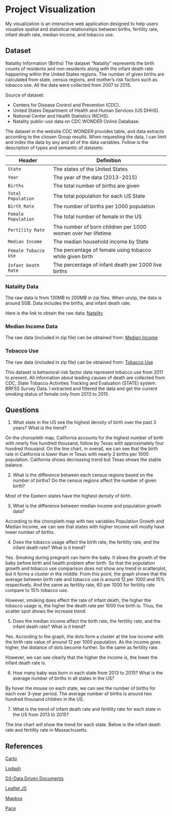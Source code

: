 # Project Visualization

My visualization is an interactive web application designed to help users visualize spatial and statistical relationships between births, fertility rate, infant death rate, median income, and tobacco use.

## Dataset

Natality Information (Births)
The dataset “Natality” represents the birth counts of residents and non-residents along with the infant death rate happening within the United States regions. The number of given births are calculated from state, census regions, and mother’s risk factors such as tobacco use. All the data were collected from 2007 to 2015.

Source of dataset:
- Centers for Disease Control and Prevention (CDC).
- United States Department of Health and Human Services (US DHHS).
- National Center and Health Statistics (NCHS).
- Natality public-use data on CDC WONDER Online Database.

The dataset in the website CDC WONDER provides table, and data extracts according to the chosen Group results. When requesting the data, I can limit and index the data by any and all of the data variables. Follow is the description of types and semantic of datasets:

Header | Definition
---|---------
`State` | The states of the United States
`Year` | The year of the data (2013-2015)
`Births` | The total number of births are given
`Total Population` | The total population for each US State
`Birth Rate` | The number of births per 1000 population
`Female Population` | The total number of female in the US
`Fertility Rate` | The number of born children per 1000 women over her lifetime
`Median Income` | The median household income by State
`Female Tobacco Use` | The percentage of female using tobacco while given birth
`Infant Death Rate` | The percentage of infant death per 1000 live births

### Natality Data
The raw data is from 130MB to 200MB in zip files. When unzip, the data is around 5GB. Data includes the births, and infant death rate.

Here is the link to obtain the raw data:
[Natality](https://www.cdc.gov/nchs/data_access/VitalStatsOnline.htm#Births%EF%BB%BF%EF%BB%BF%EF%BB%BF%EF%BB%BF%EF%BB%BF%EF%BB%BF%EF%BB%BF)

### Median Income Data
The raw data (included in zip file) can be obtained from:
[Median Income](https://www.census.gov/data/tables/time-series/demo/income-poverty/historical-income-households.html)

### Tobacco Use
The raw data (included in zip file) can be obtained from:
[Tobacco Use](https://www.healthdata.gov/dataset/behavioral-risk-factor-data-tobacco-use-2011-present)

This dataset is behavioral risk factor data represent tobacco use from 2011 to present. All information about leading causes of death are collected from CDC, State Tobacco Activities Tracking and Evaluation (STATE) system. BRFSS Survey Data. I extracted and filtered the data and get the current smoking status of female only from 2013 to 2015.

## Questions

1. What state in the US see the highest density of birth over the past 3 years? What is the trend?

On the choropleth map, California accounts for the highest number of birth with nearly five hundred thousand, follow by Texas with approximately four hundred thousand. On the line chart, in overall, we can see that the birth rate in California is lower than in Texas with nearly 2 births per 1000 population. California shows decreasing trend but Texas shows the stable balance.

2. What is the difference between each census regions based on the number of births? Do the census regions affect the number of given birth?

Most of the Eastern states have the highest density of birth.

3. What is the difference between median income and population growth data?

According to the choropleth map with two variables Population Growth and Median Income, we can see that states with higher income will mostly have lower number of births.

4. Does the tobacco usage affect the birth rate, the fertility rate, and the infant death rate? What is it trend?

Yes. Smoking during pregnant can harm the baby. It slows the growth of the baby before birth and health problem after birth. So that the population growth and tobacco use comparison does not show any trend in scatterplot, but it forms a cluster in the middle. From this point, the graph shows that the average between birth rate and tobacco use is around 12 per 1000 and 15% respectively. And the same as fertility rate, 60 per 1000 for fertility rate compare to 15% tobacco use.

However, smoking does effect the rate of infant death, the higher the tobacco usage is, the higher the death rate per 1000 live birth is. Thus, the scatter spot shows the increase trend.

5. Does the median income affect the birth rate, the fertility rate, and the infant death rate? What is it trend?

Yes. According to the graph, the dots form a cluster at the low income with the birth rate value of around 12 per 1000 population. As the income goes higher, the distance of dots become further. So the same as fertility rate.

However, we can see clearly that the higher the income is, the lower the infant death rate is.

6. How many baby was born in each state from 2013 to 2015? What is the average number of births in all states in the US?

By hover the mouse on each state, we can see the number of births for each over 3-year period. The average number of births is around two hundred thousand children in the US.

7. What is the trend of infant death rate and fertility rate for each state in the US from 2013 to 2015?

The line chart will show the trend for each state. Below is the infant death rate and fertility rate in Massachusetts.

## References

[Carto](https://carto.com)

[Lodash](https://lodash.com)

[D3-Data Driven Documents](https://d3js.org)

[Leaflet JS](http://leafletjs.com)

[Mapbox](https://www.mapbox.com)

[Pace](http://github.hubspot.com/pace/docs/welcome/)
